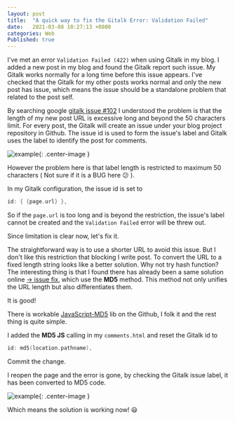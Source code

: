 ```yaml
---
layout: post
title:  "A quick way to fix the Gitalk Error: Validation Failed"
date:   2021-03-08 10:27:13 +0800
categories: Web
Published: true
---
```

I've met an error `Validation Failed (422)` when using Gitalk in my blog. I added a new post in my blog and found the Gitalk report such issue. My Gitalk works normally for a long time before this issue appears. I've checked that the Gitalk for my other posts works normal and only the new post has issue, which means the issue should be a standalone problem that related to the post self. 

By searching google [gitalk issue #102](https://github.com/gitalk/gitalk/issues/102) I understood the problem is that the length of my new post URL is excessive long and beyond the 50 characters limit. For every post, the Gitalk will create an issue under your blog project repository in Github. The issue id is used to form the issue's label and Gitalk uses the label to identify the post for comments. 

![example]({{site.baseurl}}/assets/image/web-gitalk-fix-01.PNG "example"){: .center-image }

However the problem here is that label length is restricted to maximum 50 characters ( Not sure if it is a BUG here :confused: ).

In my Gitalk configuration, the issue id is set to 
```c
id: { {page.url} },
```
So if the `page.url` is too long and is beyond the restriction, the issue's label cannot be created and the `Validation Failed` error will be threw out.

Since limitation is clear now, let's fix it.    <br> 

The straightforward way is to use a shorter URL to avoid this issue. But I don't like this restriction that blocking I write post. To convert the URL to a fixed length string looks like a better solution. Why not try hash function? The interesting thing is that I found there has already been a same solution online [-> issue fix](https://blog.csdn.net/death05/article/details/83618887), which use the **MD5** method. This method not only unifies the URL length but also differentiates them.

It is good! 

There is workable [JavaScript-MD5](https://github.com/blueimp/JavaScript-MD5) lib on the Github, I folk it and the rest thing is quite simple.

I added the **MD5 JS** calling in my `comments.html` and reset the Gitalk id to 
```c
id: md5(location.pathname),
```
Commit the change. 

I reopen the page and the error is gone, by checking the Gitalk issue label, it has been converted to MD5 code. 

![example]({{site.baseurl}}/assets/image/web-gitalk-fix-02.PNG "example"){: .center-image }

Which means the solution is working now! :smiley:



 